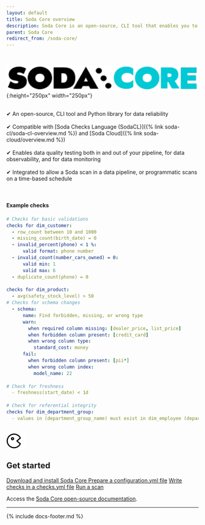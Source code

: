 ```yaml
---
layout: default
title: Soda Core overview
description: Soda Core is an open-source, CLI tool that enables you to use the Soda Checks Language to turn user-defined input into SQL queries.
parent: Soda Core
redirect_from: /soda-core/
---
```

<br />

![soda-core-logo](/assets/images/soda-core-logo.png){:height="250px" width="250px"} 
<br />
<br />

&#10004;  An open-source, CLI tool and Python library for data reliability<br /> <br />
&#10004;  Compatible with [Soda Checks Language (SodaCL)]({% link soda-cl/soda-cl-overview.md %}) and [Soda Cloud]({% link soda-cloud/overview.md %}) <br /> <br />
&#10004;  Enables data quality testing both in and out of your pipeline, for data observability, and for data monitoring <br /> <br />
&#10004;  Integrated to allow a Soda scan in a data pipeline, or programmatic scans on a time-based schedule <br /> <br />
<br />

#### Example checks
```yaml
# Checks for basic validations
checks for dim_customer:
  - row_count between 10 and 1000
  - missing_count(birth_date) = 0
  - invalid_percent(phone) < 1 %:
      valid format: phone number
  - invalid_count(number_cars_owned) = 0:
      valid min: 1
      valid max: 6
  - duplicate_count(phone) = 0

checks for dim_product:
  - avg(safety_stock_level) > 50
# Checks for schema changes
  - schema:
      name: Find forbidden, missing, or wrong type
      warn:
        when required column missing: [dealer_price, list_price]
        when forbidden column present: [credit_card]
        when wrong column type:
          standard_cost: money
      fail:
        when forbidden column present: [pii*]
        when wrong column index:
          model_name: 22

# Check for freshness 
  - freshness(start_date) < 1d

# Check for referential integrity
checks for dim_department_group:
  - values in (department_group_name) must exist in dim_employee (department_name)
```
<br />

<div class="docs-html-content">
    <section class="docs-section" style="padding-top:0">
        <div class="docs-section-row">
            <div class="docs-grid-3cols">
                <div>
                    <img src="/assets/images/icons/icon-pacman@2x.png" width="54" height="40">
                    <h2>Get started</h2>
                    <a href="https://docs.soda.io/soda-core/installation.html" target="_blank">Download and install Soda Core </a> 
                    <a href="https://docs.soda.io/soda-core/configuration.html" target="_blank">Prepare a configuration.yml file</a>
                    <a href="https://docs.soda.io/soda/quick-start-sodacl.html" target="_blank">Write checks in a checks.yml file</a>
                    <a href="https://docs.soda.io/soda-core/scan-core.html" target="_blank">Run a scan</a>
                </div>
            </div>
        </div>        
    </section>
</div>


Access the <a href="https://docs.soda.io/soda-core/overview.html" target="_blank">Soda Core open-source documentation</a>.

---
{% include docs-footer.md %}